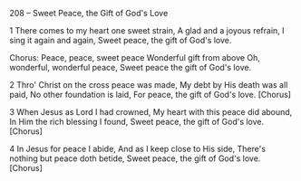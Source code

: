 208 – Sweet Peace, the Gift of God's Love


1
There comes to my heart one sweet strain,
A glad and a joyous refrain,
I sing it again and again,
Sweet peace, the gift of God's love.

Chorus:
Peace, peace, sweet peace
Wonderful gift from above
Oh, wonderful, wonderful peace,
Sweet peace the gift of God's love.

2
Thro' Christ on the cross peace was made,
My debt by His death was all paid,
No other foundation is laid,
For peace, the gift of God's love.  [Chorus]

3
When Jesus as Lord I had crowned,
My heart with this peace did abound,
In Him the rich blessing I found,
Sweet peace, the gift of God's love.  [Chorus]

4
In Jesus for peace I abide,
And as I keep close to His side,
There's nothing but peace doth betide,
Sweet peace, the gift of God's love.  [Chorus]
